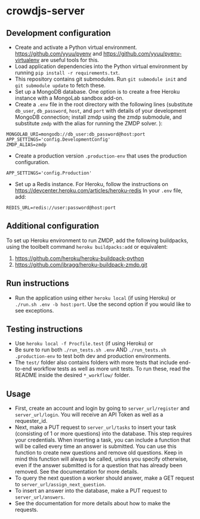 crowdjs-server
==============

## Development configuration
- Create and activate a Python virtual environment. https://github.com/yyuu/pyenv and https://github.com/yyuu/pyenv-virtualenv are useful tools for this.
- Load application dependencies into the Python virtual environment by running `pip install -r requirements.txt`.
- This repository contains git submodules. Run `git submodule init` and `git submodule update` to fetch these.
- Set up a MongoDB database. One option is to create a free Heroku instance with a MongoLab sandbox add-on.
- Create a `.env` file in the root directory with the following lines (substitute `db_user`, `db_password`, `host`, and `port` with details of your development MongoDB connection; install zmdp using the zmdp submodule, and substitute `zmdp` with the alias for running the ZMDP solver. ):
```
MONGOLAB_URI=mongodb://db_user:db_password@host:port
APP_SETTINGS='config.DevelopmentConfig'
ZMDP_ALIAS=zmdp
```
- Create a production version `.production-env` that uses the production configuration.
```
APP_SETTINGS='config.Production'
```
- Set up a Redis instance. For Heroku, follow the instructions on https://devcenter.heroku.com/articles/heroku-redis
In your `.env` file, add:
```
REDIS_URL=redis://user:password@host:port
```

## Additional configuration
To set up Heroku environment to run ZMDP, add the following buildpacks, using the toolbelt command `heroku buildpacks:add` or equivalent:

1. https://github.com/heroku/heroku-buildpack-python
2. https://github.com/jbragg/heroku-buildpack-zmdp.git

## Run instructions
- Run the application using either `heroku local` (if using Heroku) or `./run.sh .env -b host:port`. Use the second option if you would like to see exceptions. 


## Testing instructions
- Use `heroku local -f Procfile.test` (if using Heroku) or
- Be sure to run both `./run_tests.sh .env` AND `./run_tests.sh .production-env` to test both dev and production environments.
- The `test/` folder also contains folders with more tests that include end-to-end workflow tests as well as more unit tests. To run these, read the README inside the desired `*_workflow/` folder.

## Usage
- First, create an account and login by going to `server_url/register` and `server_url/login`. You will receive an API Token as well as a requester_id.
- Next, make a PUT request to `server_url/tasks` to insert your task (consisting of 1 or more questions) into the database. This step requires your credentials. When inserting a task, you can include a function that will be called every time an answer is submitted. You can use this function to create new questions and remove old questions. Keep in mind this function will always be called, unless you specify otherwise, even if the answer submitted is for a question that has already been removed. See the documentation for more details.
- To query the next question a worker should answer, make a GET request to `server_url/assign_next_question`.
- To insert an answer into the database, make a PUT request to `server_url/answers`.
- See the documentation for more details about how to make the requests.
